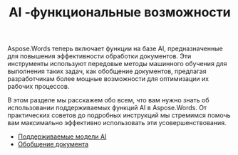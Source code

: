 ﻿---
title: AI -функциональные возможности
second_title: Aspose.Words для Java
articleTitle: AI -функциональные возможности
linktitle: AI -функциональные возможности
type: docs
weight: 25
description: "В Aspose.Words for Java представлены инструменты, основанные на AI, такие как обобщение документов для повышения эффективности. Узнайте, как использовать функции, основанные на AI, с советами и подробным руководством."
url: /ru/java/ai-powered-features/
timestamp: 2024-11-26-12-00-00
---

Aspose.Words теперь включает функции на базе AI, предназначенные для повышения эффективности обработки документов. Эти инструменты используют передовые методы машинного обучения для выполнения таких задач, как обобщение документов, предлагая разработчикам более мощные возможности для оптимизации их рабочих процессов.

В этом разделе мы расскажем обо всем, что вам нужно знать об использовании поддерживаемых функций AI в Aspose.Words. От практических советов до подробных инструкций мы стремимся помочь вам максимально эффективно использовать эти усовершенствования.

* [Поддерживаемые модели AI](/words/java/supported-ai-models/)
* [Обобщение документа](/words/java/summarize-a-document/)

